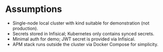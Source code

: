 # Assumptions

- Single-node local cluster with kind suitable for demonstration (not production).
- Secrets stored in Infisical; Kubernetes only contains synced secrets.
- Minimal auth for demo; JWT secret is provided via Infisical.
- APM stack runs outside the cluster via Docker Compose for simplicity.
